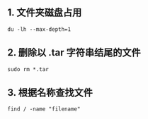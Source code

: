 ## 1. 文件夹磁盘占用
```shell
du -lh --max-depth=1
```

## 2. 删除以 .tar 字符串结尾的文件
```shell
sudo rm *.tar
```

## 3. 根据名称查找文件
```shell
find / -name "filename"
```